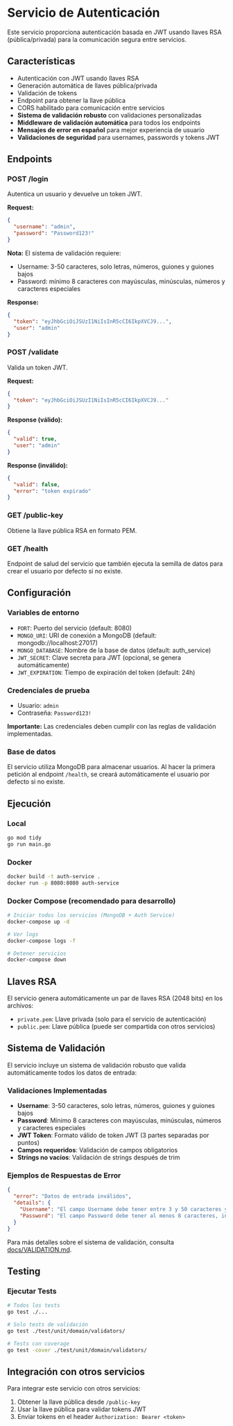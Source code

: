 # Servicio de Autenticación

Este servicio proporciona autenticación basada en JWT usando llaves RSA (pública/privada) para la comunicación segura entre servicios.

## Características

- Autenticación con JWT usando llaves RSA
- Generación automática de llaves pública/privada
- Validación de tokens
- Endpoint para obtener la llave pública
- CORS habilitado para comunicación entre servicios
- **Sistema de validación robusto** con validaciones personalizadas
- **Middleware de validación automática** para todos los endpoints
- **Mensajes de error en español** para mejor experiencia de usuario
- **Validaciones de seguridad** para usernames, passwords y tokens JWT

## Endpoints

### POST /login
Autentica un usuario y devuelve un token JWT.

**Request:**
```json
{
  "username": "admin",
  "password": "Password123!"
}
```

**Nota:** El sistema de validación requiere:
- Username: 3-50 caracteres, solo letras, números, guiones y guiones bajos
- Password: mínimo 8 caracteres con mayúsculas, minúsculas, números y caracteres especiales

**Response:**
```json
{
  "token": "eyJhbGciOiJSUzI1NiIsInR5cCI6IkpXVCJ9...",
  "user": "admin"
}
```

### POST /validate
Valida un token JWT.

**Request:**
```json
{
  "token": "eyJhbGciOiJSUzI1NiIsInR5cCI6IkpXVCJ9..."
}
```

**Response (válido):**
```json
{
  "valid": true,
  "user": "admin"
}
```

**Response (inválido):**
```json
{
  "valid": false,
  "error": "token expirado"
}
```

### GET /public-key
Obtiene la llave pública RSA en formato PEM.

### GET /health
Endpoint de salud del servicio que también ejecuta la semilla de datos para crear el usuario por defecto si no existe.

## Configuración

### Variables de entorno
- `PORT`: Puerto del servicio (default: 8080)
- `MONGO_URI`: URI de conexión a MongoDB (default: mongodb://localhost:27017)
- `MONGO_DATABASE`: Nombre de la base de datos (default: auth_service)
- `JWT_SECRET`: Clave secreta para JWT (opcional, se genera automáticamente)
- `JWT_EXPIRATION`: Tiempo de expiración del token (default: 24h)

### Credenciales de prueba
- Usuario: `admin`
- Contraseña: `Password123!`

**Importante:** Las credenciales deben cumplir con las reglas de validación implementadas.

### Base de datos
El servicio utiliza MongoDB para almacenar usuarios. Al hacer la primera petición al endpoint `/health`, se creará automáticamente el usuario por defecto si no existe.

## Ejecución

### Local
```bash
go mod tidy
go run main.go
```

### Docker
```bash
docker build -t auth-service .
docker run -p 8080:8080 auth-service
```

### Docker Compose (recomendado para desarrollo)
```bash
# Iniciar todos los servicios (MongoDB + Auth Service)
docker-compose up -d

# Ver logs
docker-compose logs -f

# Detener servicios
docker-compose down
```

## Llaves RSA

El servicio genera automáticamente un par de llaves RSA (2048 bits) en los archivos:
- `private.pem`: Llave privada (solo para el servicio de autenticación)
- `public.pem`: Llave pública (puede ser compartida con otros servicios)

## Sistema de Validación

El servicio incluye un sistema de validación robusto que valida automáticamente todos los datos de entrada:

### Validaciones Implementadas
- **Username**: 3-50 caracteres, solo letras, números, guiones y guiones bajos
- **Password**: Mínimo 8 caracteres con mayúsculas, minúsculas, números y caracteres especiales
- **JWT Token**: Formato válido de token JWT (3 partes separadas por puntos)
- **Campos requeridos**: Validación de campos obligatorios
- **Strings no vacíos**: Validación de strings después de trim

### Ejemplos de Respuestas de Error
```json
{
  "error": "Datos de entrada inválidos",
  "details": {
    "Username": "El campo Username debe tener entre 3 y 50 caracteres y solo puede contener letras, números, guiones y guiones bajos",
    "Password": "El campo Password debe tener al menos 8 caracteres, incluyendo mayúsculas, minúsculas, números y caracteres especiales"
  }
}
```

Para más detalles sobre el sistema de validación, consulta [docs/VALIDATION.md](docs/VALIDATION.md).

## Testing

### Ejecutar Tests
```bash
# Todos los tests
go test ./...

# Solo tests de validación
go test ./test/unit/domain/validators/

# Tests con coverage
go test -cover ./test/unit/domain/validators/
```

## Integración con otros servicios

Para integrar este servicio con otros servicios:

1. Obtener la llave pública desde `/public-key`
2. Usar la llave pública para validar tokens JWT
3. Enviar tokens en el header `Authorization: Bearer <token>` 